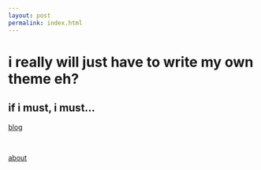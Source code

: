 ```yaml
---
layout: post
permalink: index.html
---
```

 
# i really will just have to write my own theme eh? 

## if i must, i must...

[blog](/posts/ "blog") 

</br>

[about](/about "about") 